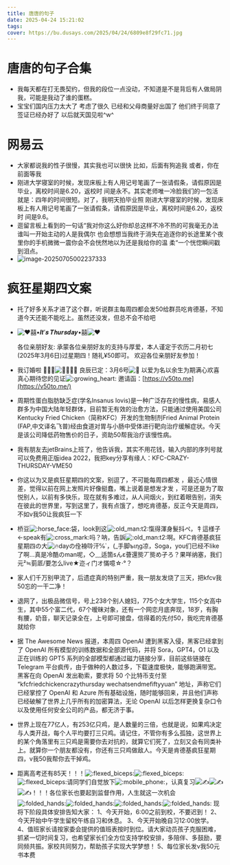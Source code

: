 ```yaml
---
title: 唐唐的句子
date: 2025-04-24 15:21:02
tags:
cover: https://bu.dusays.com/2025/04/24/6809e8f29fc71.jpg
---
```


# 唐唐的句子合集

- 我每天都在打无畏契约，但我的段位一点没动，不知道是不是背后有人做局阴我，可能是我动了谁的蛋糕。
- 宝宝们国内压力太大了 考虑了很久 已经和父母商量好出国了 他们终于同意了 签证已经办好了 以后就天国见啦^w^

# 网易云

- 大家都说我的性子很慢，其实我也可以很快
  比如，后面有狗追我
  或者，你在前面等我
- 刚进大学寝室的时候，发现床板上有人用记号笔画了一张请假条，请假原因是毕业，离校时间是6.20，返校时
  间是永不。其实老师唯一冷脸我们的一包活就是：四年的时间很短。对了，我明天拍毕业照
  刚进大学寝室的时候，发现床板上有人用记号笔画了一张请假条，请假原因是毕业，离校时间是6.20，返校时
  间是9.6。
- 逛留言板上看到的一句话“我对你这么好你却总这样不冷不热的可我毫无办法谁叫一开始主动的人是我偶尔
  也会想想当我终于消失在追逐你的长途里某个夜里你的手机微微一震你会不会恍然地以为还是我给你的温
  柔“一个恍惚瞬间戳到泪点。
- ![image-20250705002237333](https://bu.dusays.com/2025/07/05/6867ffce690ea.png)

# 疯狂星期四文案

- 托了好多关系才进了这个群，听说群主每周四都会发50给群员吃肯德基，不知道今天还能不能吃上。虽然还没发，但总不会不给吧

- ![:heart:](https://linux.do/images/emoji/twemoji/heart.png?v=13)囍•𝑰𝒕’𝒔 𝑻𝒉𝒖𝒓𝒔𝒅𝒂𝒚•囍![:heart:](https://linux.do/images/emoji/twemoji/heart.png?v=13)

  各位亲朋好友:
  承蒙各位亲朋好友的支持与厚爱，本人谨定于农历二月初七(2025年3月6日)过星期四！随礼¥50即可。
  欢迎各位亲朋好友参加！

- 我订婚啦 👰🏻‍♀![:wedding:](https://linux.do/images/emoji/twemoji/wedding.png?v=13)🤵🏻‍♂
  良辰已定：3月6号![:love_letter:](https://linux.do/images/emoji/twemoji/love_letter.png?v=13)
  以爱为名以余生为期满心欢喜
  真心期待您的见证![:growing_heart:](https://linux.do/images/emoji/twemoji/growing_heart.png?v=13)
  邀请函：[https://v50to.me](https://v50to.me/)

- 周期性蛋白脂肪缺乏症(学名Insanus lovis)是一种广泛存在的慢性病，易感人群多为中国大陆年轻群体，目前暂无有效的治愈方法，只能通过使用美国公司Kentucky Fried Chicken（简称KFC）开发的生物制剂Fried Animal Protein (FAP,中文译名飞普)经由食道对胃与小肠中受体进行靶向治疗缓解症状。今天是该公司降低药物售价的日子，资助50帮我治疗该慢性病。

- 我有朋友去jetBrains上班了，他告诉我，其实不用花钱，输入内部的序列号就可以免费用正版idea 2022，我把key分享有缘人：KFC-CRAZY-THURSDAY-VME50

- 你这以为又是疯狂星期四的文案，别逗了，不可能每周四都发 ，最近心情很差，觉得以前在网上发照片好像挺蠢，嘴上说着是想发才发 ，可是还是为了取悦别人，以前有多快乐，现在就有多难过，从人间烟火，到红着眼告别，消失在彼此的世界里，写到这里了，我有点饿了，想吃肯德基，反正今天是周四，不如v我50让我疯狂一下

- 桥豆![:horse_face:](https://linux.do/images/emoji/twemoji/horse_face.png?v=13)袋，look到这![:old_man:t2:](https://linux.do/images/emoji/twemoji/old_man/2.png?v=13)愾得渾身髮抖ぺ，牜這様子←speak有![:cross_mark:](https://linux.do/images/emoji/twemoji/cross_mark.png?v=13)吗？呐，告訴![:old_man:t2:](https://linux.do/images/emoji/twemoji/old_man/2.png?v=13)啊。KFC肯德基疯狂星期四の大![:fire:](https://linux.do/images/emoji/twemoji/fire.png?v=13)dayの佺裑唥汗℅`，(_手脚ъιηɡ凉，Soga，you们已经不like了啊…真是冷酷のman呢，◇﹏适箇sんε薈還熋丆熋め孑ろ？果咩纳塞，我们元²≒菿厎/要怎么live★迩ィ门オ慲噫☆·°？

- 家人们千万别甲流了，后遗症真的特别严重，我一朋友发烧了三天，把kfcv我50忘的一干二净！

- 退网了，出极品微信号，号上238个别人媳妇，775个女大学生，115个女高中生，其中55个富二代，67个暧昧对象，还有一个网恋月底奔现，18岁，有胸有腰，奶音，聊天记录全在，上号即可接盘，信得着的先付50，我吃完肯德基就给你

- 据 The Awesome News 报道，本周四 OpenAI 遭到黑客入侵，黑客已经拿到了 OpenAI 所有模型的训练数据和全部源代码，并将 Sora，GPT4，O1 以及正在训练的 GPT5 系列的全部模型都通过磁力链接分享，目前这些链接在 Telegram 平台疯传，由于做种的人数过多，下载速度极快，能够跑满带宽。黑客在向 OpenAI 发出勒索，要求将 50 个比特币支付至 “kfcfriedchickencrazythursday wechatsendmefiftyyuan” 地址，声称它们已经掌控了 OpenAI 和 Azure 所有基础设施，随时能够回来，并且他们声称已经破解了世界上几乎所有的加密算法，无论 OpenAI 以后怎样更换复杂口令以及使用任何安全公司的产品，都无济于事。

- 世界上现在77亿人，有253亿只鸡，是人数量的三倍，也就是说，如果鸡决定与人类开战，每个人平均要打三只鸡。请记住，不管你有多么孤独，这世界上的某个角落里有三只鸡是需要你去对抗的，就算它们死了，立刻又会有同类补上。就算你一个朋友都没有，你还有三只鸡做敌人。今天是肯德基疯狂星期四，v我50我帮你去干掉鸡。

- 距离高考还有85天！！！![:flexed_biceps:](https://linux.do/images/emoji/twemoji/flexed_biceps.png?v=14)![:flexed_biceps:](https://linux.do/images/emoji/twemoji/flexed_biceps.png?v=14)![:flexed_biceps:](https://linux.do/images/emoji/twemoji/flexed_biceps.png?v=14)请同学们自觉放下![:mobile_phone:](https://linux.do/images/emoji/twemoji/mobile_phone.png?v=14)，认真复习![:writing_hand:](https://linux.do/images/emoji/twemoji/writing_hand.png?v=14)![:writing_hand:](https://linux.do/images/emoji/twemoji/writing_hand.png?v=14)![:writing_hand:](https://linux.do/images/emoji/twemoji/writing_hand.png?v=14)！！！各位家长也要起到监督作用，人生就这一次机会![:folded_hands:](https://linux.do/images/emoji/twemoji/folded_hands.png?v=14)![:folded_hands:](https://linux.do/images/emoji/twemoji/folded_hands.png?v=14)![:folded_hands:](https://linux.do/images/emoji/twemoji/folded_hands.png?v=14)![:folded_hands:](https://linux.do/images/emoji/twemoji/folded_hands.png?v=14)
  现将下阶段具体安排告知大家：
  1、今天开始，6:00之前到校，不要迟到！
  2、今天开始中午学生留校午练自习和休息。
  3、今天开始晚自习12:00放学。
  4、值班家长请按家委会提供的值班表按时到位。请大家动员孩子克服困难，抓紧一切时间复习，也希望家长们全方位支持学校安排，多陪伴、多鼓励，要同频共振。家校共同努力，帮助孩子实现大学梦想！
  5、每位家长发v我50元书本费
